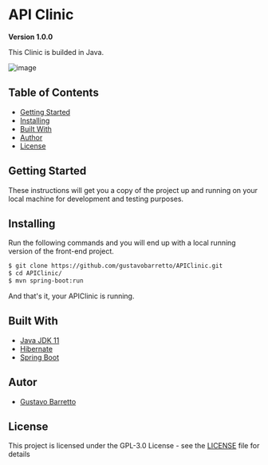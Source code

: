 # API Clinic

**Version 1.0.0**

This Clinic is builded in Java.

![image](https://user-images.githubusercontent.com/85125562/142744404-c25838d5-e16d-449b-b9c7-352ff049bb0f.png)

## Table of Contents
* [Getting Started](#getting-started)
* [Installing](#installing)
* [Built With](#built-with)
* [Author](#author)
* [License](#license)

## Getting Started
These instructions will get you a copy of the project up and running on your local machine for development and testing purposes.

## Installing

Run the following commands and you will end up with a local running version of the front-end project.
```bash
$ git clone https://github.com/gustavobarretto/APIClinic.git
$ cd APIClinic/
$ mvn spring-boot:run

```

And that's it, your APIClinic is running.

## Built With
* [Java JDK 11](https://www.oracle.com/technetwork/java/index.html)
* [Hibernate](https://hibernate.org/)
* [Spring Boot](https://spring.io/projects/spring-boot/)

## Autor
* [Gustavo Barretto](https://github.com/gustavobarretto)

## License
This project is licensed under the  GPL-3.0 License - see the [LICENSE](./LICENSE) file for details